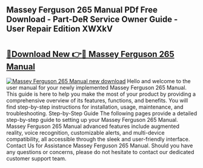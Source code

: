 ## Massey Ferguson 265 Manual PDf Free Download - Part-DeR Service Owner Guide - User Repair Edition XWXkV

# <h2><a href="http://cf12928.oget.top/?id=Massey+Ferguson+265+Manual">🔗Download New 👉🔴 Massey Ferguson 265 Manual</a></h2>

[![Massey Ferguson 265 Manual new download](https://i.imgur.com/5g1atiW.png)](http://cf12928.oget.top/?id=Massey+Ferguson+265+Manual)
Hello and welcome to the user manual for your newly implemented Massey Ferguson 265 Manual. This guide is here to help you make the most of your product by providing a comprehensive overview of its features, functions, and benefits. You will find step-by-step instructions for installation, usage, maintenance, and troubleshooting. Step-by-Step Guide The following pages provide a detailed step-by-step guide to setting up your Massey Ferguson 265 Manual. Massey Ferguson 265 Manual advanced features include augmented reality, voice recognition, customizable alerts, and multi-device compatibility, all accessible through the sleek and user-friendly interface. Contact Us for Assistance Massey Ferguson 265 Manual. Should you have any questions or concerns, please do not hesitate to contact our dedicated customer support team.
